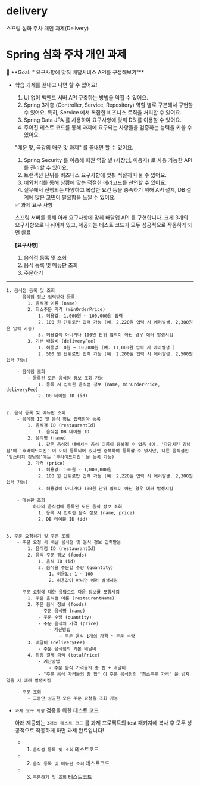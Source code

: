 # delivery
스프링 심화 주차 개인 과제(Delivery)

# Spring 심화 주차 개인 과제

<aside>
🏁 **Goal:  " 요구사항에 맞춰 배달서비스 API를 구성해보기"**

</aside>

- 학습 과제를 끝내고 나면 할 수 있어요!
    1. UI 없이 백엔드 서버 API 구축하는 방법을 익힐 수 있어요.
    2. Spring 3계층 (Controller, Service, Repository) 역할 별로 구분해서 구현할 수 있어요. 특히, Service 에서 복잡한 비즈니스 로직을 처리할 수 있어요.
    3. Spring Data JPA 를 사용하여 요구사항에 맞춰 DB 를 이용할 수 있어요. 
    4. 주어진 테스트 코드를 통해 과제에 요구되는 사항들을 검증하는 능력을 키울 수 있어요.
    
    "매운 맛, 극강의 매운 맛 과제" 를 끝내면 할 수 있어요.
    
    1. Spring Security 를 이용해 회원 역할 별 (사장님, 이용자) 로 사용 가능한 API 를 관리할 수 있어요.
    2. 트랜잭션 단위를 비즈니스 요구사항에 맞춰 적절히 나눌 수 있어요.
    3. 예외처리를 통해 상황에 맞는 적절한 에러코드를 선언할 수 있어요.
    4. 실무에서 진행되는 다양하고 복잡한 요건 등을 충족하기 위해  API 설계, DB 설계에 많은 고민이 필요함을 느낄 수 있어요.
    


    <aside>
    ✅ 과제 요구 사항
    
    </aside>
    
    스프링 서버를 통해 아래 요구사항에 맞춰 배달앱 API 를 구현합니다. 크게 3개의 요구사항으로 나뉘어져 있고, 제공되는 테스트 코드가 모두 성공적으로 작동하게 되면 완료
        
    **[요구사항]**
    
    1. 음식점 등록 및 조회
    2. 음식 등록 및 메뉴판 조회
    3. 주문하기
       
--------------------------------------------------------------------------------------    
    1. 음식점 등록 및 조회
        - 음식점 정보 입력받아 등록
            1. 음식점 이름 (name)
            2. 최소주문 가격 (minOrderPrice)
                1. 허용값: 1,000원 ~ 100,000원 입력
                2. 100 원 단위로만 입력 가능 (예. 2,220원 입력 시 에러발생. 2,300원은 입력 가능)
                3. 허용값이 아니거나 100원 단위 입력이 아닌 경우 에러 발생시킴
            3. 기본 배달비 (deliveryFee)
                1. 허용값: 0원 ~ 10,000원 (예. 11,000원 입력 시 에러발생.)
                2. 500 원 단위로만 입력 가능 (예. 2,200원 입력 시 에러발생. 2,500원 입력 가능) 
                
        - 음식점 조회
            - 등록된 모든 음식점 정보 조회 가능
                1. 등록 시 입력한 음식점 정보 (name, minOrderPrice, deliveryFee)
                2. DB 테이블 ID (id)  
                

    2. 음식 등록 및 메뉴판 조회
        - 음식점 ID 및 음식 정보 입력받아 등록
            1. 음식점 ID (restaurantId)
                1. 음식점 DB 테이블 ID
            2. 음식명 (name)
                1. 같은 음식점 내에서는 음식 이름이 중복될 수 없음 (예. '자담치킨 강남점'에 '후라이드치킨' 이 이미 등록되어 있다면 중복하여 등록할 수 없지만, 다른 음식점인 '맘스터치 강남점'에는 '후라이드치킨' 을 등록 가능)
            3. 가격 (price)
                1. 허용값: 100원 ~ 1,000,000원
                2. 100 원 단위로만 입력 가능 (예. 2,220원 입력 시 에러발생. 2,300원 입력 가능)
                3. 허용값이 아니거나 100원 단위 입력이 아닌 경우 에러 발생시킴
                
        - 메뉴판 조회
            - 하나의 음식점에 등록된 모든 음식 정보 조회
                1. 등록 시 입력한 음식 정보 (name, price)
                2. DB 테이블 ID (id)
                
        
    3. 주문 요청하기 및 주문 조회
        - 주문 요청 시 배달 음식점 및 음식 정보 입력받음
            1. 음식점 ID (restaurantId)
            2. 음식 주문 정보 (foods)
                1. 음식 ID (id)
                2. 음식을 주문할 수량 (quantity)
                    1. 허용값: 1 ~ 100
                    2. 허용값이 아니면 에러 발생시킴
                    
        - 주문 요청에 대한 응답으로 다음 정보를 포함시킴
            1. 주문 음식점 이름 (restaurantName)
            2. 주문 음식 정보 (foods)
                - 주문 음식명 (name)
                - 주문 수량 (quantity)
                - 주문 음식의 가격 (price)
                    - 계산방법
                        - 주문 음식 1개의 가격 * 주문 수량
            3. 배달비 (deliveryFee)
                - 주문 음식점의 기본 배달비
            4. 최종 결제 금액 (totalPrice)
                - 계산방법
                    - 주문 음식 가격들의 총 합 + 배달비
                - "주문 음식 가격들의 총 합" 이 주문 음식점의 "최소주문 가격" 을 넘지 않을 시 에러 발생시킴
                
        - 주문 조회
            - 그동안 성공한 모든 주문 요청을 조회 가능

        
    
- `과제 요구 사항` 검증을 위한 테스트 코드
    
    아래 제공되는 `3개의 테스트 코드` 를 과제 프로젝트의 test 패키지에 복사 후  모두 성공적으로 작동하게 하면 과제 완료입니다! 
    
    - 1. `음식점 등록 및 조회` 테스트코드
   
        
    - 2. `음식 등록 및 메뉴판 조회` 테스트코드
        
        
    - 3. `주문하기 및 조회` 테스트코드
        
        
